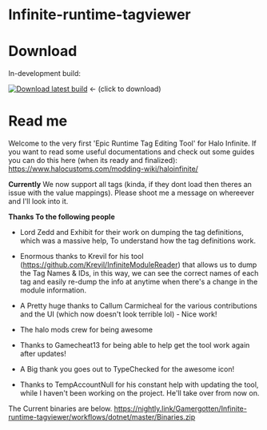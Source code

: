 # Infinite-runtime-tagviewer

# Download

In-development build:

[![Download latest build](https://github.com/Gamergotten/Infinite-runtime-tagviewer/actions/workflows/dotnet.yml/badge.svg)](https://nightly.link/Gamergotten/Infinite-runtime-tagviewer/workflows/dotnet/master/Binaries.zip) <- (click to download)


# Read me
Welcome to the very first 'Epic Runtime Tag Editing Tool' for Halo Infinite. 
If you want to read some useful documentations and check out some guides you can do this here (when its ready and finalized): https://www.halocustoms.com/modding-wiki/haloinfinite/


**Currently**
We now support all tags (kinda, if they dont load then theres an issue with the value mappings). Please shoot me a message on whereever and I'll look into it.

**Thanks To the following people**
- Lord Zedd and Exhibit for their work on dumping the tag definitions, which was a massive help, To understand how the tag definitions work.

- Enormous thanks to Krevil for his tool (https://github.com/Krevil/InfiniteModuleReader) that allows us to dump the Tag Names & IDs, in this way, we can see the correct names of each tag and easily re-dump the info at anytime when there's a change in the module information.

- A Pretty huge thanks to Callum Carmicheal for the various contributions and the UI (which now doesn't look terrible lol) - Nice work! 

- The halo mods crew for being awesome

- Thanks to Gamecheat13 for being able to help get the tool work again after updates!

- A Big thank you goes out to TypeChecked for the awesome icon!

- Thanks to TempAccountNull for his constant help with updating the tool, while I haven't been working on the project. He'll take over from now on.

The Current binaries are below.
https://nightly.link/Gamergotten/Infinite-runtime-tagviewer/workflows/dotnet/master/Binaries.zip
